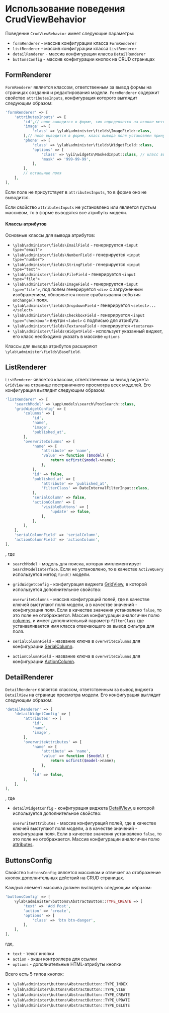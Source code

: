 # Использование поведения CrudViewBehavior

Поведение `CrudViewBehavior` имеет следующие параметры:
- `formRenderer` - массив конфигурации класса `FormRenderer`
- `listRenderer` - массив конфигурации класса `ListRenderer`
- `detailRenderer` - массив конфигурации класса `DetailRenderer`
- `buttonsConfig` - массив конфигурации кнопок на CRUD страницах

## FormRenderer

`FormRenderer` является классом, ответственным за вывод формы на страницах создания и редактирования модели.
`FormRenderer` содержит свойство `attributesInputs`, конфигурация которого выглядит следующим образом:
```php
'formRenderer' => [
    'attributesInputs' => [
        'id',// поле выводится в форме, тип определяется на основе метода `rules()` модели
        'image' => [
            'class' => \ylab\administer\fields\ImageField::class,
        ],// поле выводится в форме, класс вывода поля установлен принудительно
        'phone' => [
            'class' => \ylab\administer\fields\WidgetField::class, 
            'options' => [
                'class' => \yii\widgets\MaskedInput::class, // класс виджета
                'mask' => '999-99-99',
            ],
        ],
        // остальные поля
    ],
],
```
Если поле не присутствует в `attributesInputs`, то в форме оно не выводится.

Если свойство `attributesInputs` не установлено или является пустым массивом, то в форме выводятся все атрибуты модели.

#### Классы атрибутов

Основные классы для вывода атрибутов:
- `\ylab\administer\fields\EmailField` - генерируется `<input type="email">`
- `\ylab\administer\fields\NumberField` - генерируется `<input type="number">`
- `\ylab\administer\fields\StringField` - генерируется `<input type="text">`
- `\ylab\administer\fields\FileField` - генерируется `<input type="file">`
- `\ylab\administer\fields\ImageField` - генерируется `<input type="file">`, под полем генерируется `<div>` с загруженным изображением, обновляется
после срабатывания события `onchange()` поля.
- `\ylab\administer\fields\DropdownField` - генерируется `<select>...</select>`
- `\ylab\administer\fields\CheckboxField` - генерируется `<input type="checkbox">` внутри `<label>` с подписью для атрибута.
- `\ylab\administer\fields\TextareaField` - генерируется `<textarea>`
- `\ylab\administer\fields\WidgetField` - использует указанный виджет, его класс необходимо указать в массиве `options`

Классы для вывода атрибутов расширяют `\ylab\administer\fields\BaseField`.   

## ListRenderer

`ListRenderer` является классом, ответственным за вывод виджета `GridView` на странице постраничного просмотра всех
моделей. Его конфигурация выглядит следующим образом:
```php
'listRenderer' => [
    'searchModel' => \app\models\search\PostSearch::class,
    'gridWidgetConfig' => [
        'columns' => [
            'id',
            'name',
            'image',
            'published_at',
        ],
        'overwriteColumns' => [
            'name' => [
                'attribute' => 'name',
                'value' => function ($model) {
                    return ucfirst($model->name);
                },
            ],
            'id' => false,
            'published_at' => [
                'attribute' => 'published_at',
                'filterClass' => DateIntervalFilterInput::class,
            ],
            'serialColumn' => false,
            'actionColumn' => [
                'visibleButtons' => [
                    'update' => false,
                ],
            ],
        ],
    ],
    'serialColumnField' => 'serialColumn',
    'actionColumnField' => 'actionColumn',
],
```
, где
- `searchModel` -  модель для поиска, которая имплементирует `SearchModelInterface`. Если не установлено, то в качестве
`ActiveQuery` используется метод `find()` модели.
- `gridWidgetConfig` - конфигурация виджета [GridView](http://stuff.cebe.cc/yii2docs-ru/yii-grid-gridview.html), в
которой используется дополнительное свойство:

    `overwriteColumns` - массив конфигураций полей, где в качестве ключей выступают поля модели, а в качестве значений -
    конфигурация поля. Если в качестве значения установлено `false`, то это поле не отображается. Массив конфигурации
    аналогичен полю [columns](http://stuff.cebe.cc/yii2docs-ru/yii-grid-gridview.html#$columns-detail), 
    и имеет дополнительный параметр `filterClass` где устанавливается имя класса отвечающего за вывод фильтра для поля.   

- `serialColumnField` - название ключа в `overwriteColumns` для конфигурации
[SerialColumn](http://stuff.cebe.cc/yii2docs-ru/yii-grid-serialcolumn.html).

- `actionColumnField` - название ключа в `overwriteColumns` для конфигурации
[ActionColumn](http://stuff.cebe.cc/yii2docs-ru/yii-grid-actioncolumn.html).

## DetailRenderer

`DetailRenderer` является классом, ответственным за вывод виджета `DetailView` на странице просмотра модели. Его
конфигурация выглядит следующим образом:
```php
'detailRenderer' => [
    'detailWidgetConfig' => [
        'attributes' => [
            'id',
            'name',
            'image',
        ],
        'overwriteAttributes' => [
            'name' => [
                'attribute' => 'name',
                'value' => function ($model) {
                    return ucfirst($model->name);
                },
            ],
            'id' => false,
        ],
    ],
],
```
, где
- `detailWidgetConfig` - конфигурация виджета
[DetailView](http://stuff.cebe.cc/yii2docs-ru/yii-widgets-detailview.html), в которой используется дополнительное
свойство:

    `overwriteAttributes` - массив конфигураций полей, где в качестве ключей выступают поля модели, а в качестве
    значений - конфигурация поля. Если в качестве значения установлено `false`, то это поле не отображается. Массив
    конфигурации аналогичен полю
    [attributes](http://stuff.cebe.cc/yii2docs-ru/yii-widgets-detailview.html#$attributes-detail).

## ButtonsConfig

Свойство `buttonsConfig` является массивом и отвечает за отображение кнопок дополнительных действий на CRUD страницах.

Каждый элемент массива должен выглядеть следующим образом:
```php
'buttonsConfig' => [
    \ylab\administer\buttons\AbstractButton::TYPE_CREATE => [
        'text' => 'Add Post',
        'action' => 'create',
        'options' => [
            'class' => 'btn btn-danger',
        ],
    ],
],
```
где,
- `text` - текст кнопки
- `action` - экшн контроллера для ссылки
- `options` - дополнительные HTML-атрибуты кнопки

Всего есть 5 типов кнопок:
- `\ylab\administer\buttons\AbstractButton::TYPE_INDEX`
- `\ylab\administer\buttons\AbstractButton::TYPE_VIEW`
- `\ylab\administer\buttons\AbstractButton::TYPE_CREATE`
- `\ylab\administer\buttons\AbstractButton::TYPE_UPDATE`
- `\ylab\administer\buttons\AbstractButton::TYPE_DELETE`
